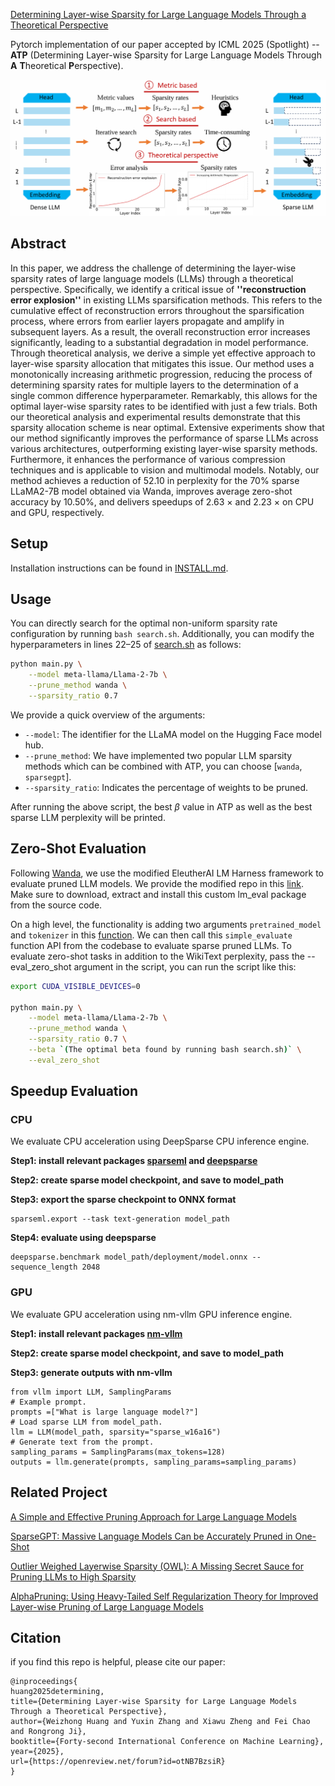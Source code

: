 [Determining Layer-wise Sparsity for Large Language Models Through a Theoretical Perspective](https://openreview.net/pdf?id=otNB7BzsiR)

Pytorch implementation of our paper accepted by ICML 2025 (Spotlight) -- **ATP** (Determining Layer-wise Sparsity for Large Language Models Through **A** **T**heoretical **P**erspective).
<p align="center">
  <img src="imgs/ATP.png" width="800">
</p>

## Abstract

In this paper, we address the challenge of determining the layer-wise sparsity rates of large language models (LLMs) through a theoretical perspective. Specifically, we identify a critical issue of **''reconstruction error explosion''** in existing LLMs sparsification methods. This refers to the cumulative effect of reconstruction errors throughout the sparsification process, where errors from earlier layers propagate and amplify in subsequent layers. As a result, the overall reconstruction error increases significantly, leading to a substantial degradation in model performance. Through theoretical analysis, we derive a simple yet effective approach to layer-wise sparsity allocation that mitigates this issue. Our method uses a monotonically increasing arithmetic progression, reducing the process of determining sparsity rates for multiple layers to the determination of a single common difference hyperparameter. Remarkably, this allows for the optimal layer-wise sparsity rates to be identified with just a few trials. Both our theoretical analysis and experimental results demonstrate that this sparsity allocation scheme is near optimal.
Extensive experiments show that our method significantly improves the performance of sparse LLMs across various architectures, outperforming existing layer-wise sparsity methods. Furthermore, it enhances the performance of various compression techniques and is applicable to vision and multimodal models. Notably, our method achieves a reduction of 52.10 in perplexity for the 70% sparse LLaMA2-7B model obtained via Wanda, improves average zero-shot accuracy by 10.50%, and delivers speedups of 2.63 $\times$ and 2.23 $\times$ on CPU and GPU, respectively.

## Setup

Installation instructions can be found in [INSTALL.md](INSTALL.md).

## Usage
You can directly search for the optimal non-uniform sparsity rate configuration by running `bash search.sh`. Additionally, you can modify the hyperparameters in lines 22–25 of [search.sh](search.sh) as follows:
```sh
python main.py \
    --model meta-llama/Llama-2-7b \
    --prune_method wanda \
    --sparsity_ratio 0.7
```
We provide a quick overview of the arguments:  
- `--model`: The identifier for the LLaMA model on the Hugging Face model hub.
- `--prune_method`: We have implemented two popular LLM sparsity methods which can be combined with ATP, you can choose [`wanda`, `sparsegpt`].
- `--sparsity_ratio`: Indicates the percentage of weights to be pruned.

After running the above script, the best $\beta$ value in ATP as well as the best sparse LLM perplexity will be printed.
## Zero-Shot Evaluation
Following [Wanda](https://github.com/locuslab/wanda), we use the modified EleutherAI LM Harness framework to evaluate pruned LLM models. We provide the modified repo in this [link](https://drive.google.com/drive/folders/1-izPsaOAiatn6YJYGQD_PlzfPIdBoLBI?usp=drive_link). Make sure to download, extract and install this custom lm_eval package from the source code.

On a high level, the functionality is adding two arguments `pretrained_model` and `tokenizer` in this [function](https://github.com/EleutherAI/lm-evaluation-harness/blob/master/lm_eval/evaluator.py#L17). We can then call this `simple_evaluate` function API from the codebase to evaluate sparse pruned LLMs. To evaluate zero-shot tasks in addition to the WikiText perplexity, pass the --eval_zero_shot argument in the script, you can run the script like this:
```sh
export CUDA_VISIBLE_DEVICES=0

python main.py \
    --model meta-llama/Llama-2-7b \
    --prune_method wanda \
    --sparsity_ratio 0.7 \
    --beta `(The optimal beta found by running bash search.sh)` \
    --eval_zero_shot
```

## Speedup Evaluation
### CPU
We evaluate CPU acceleration using DeepSparse CPU inference engine.

**Step1: install relevant packages [sparseml](https://github.com/neuralmagic/sparseml) and [deepsparse](https://github.com/neuralmagic/deepsparse)**

**Step2: create sparse model checkpoint, and save to model_path**

**Step3: export the sparse checkpoint to ONNX format**
```
sparseml.export --task text-generation model_path
```

**Step4: evaluate using deepsparse**
```
deepsparse.benchmark model_path/deployment/model.onnx --sequence_length 2048
```
### GPU
We evaluate GPU acceleration using nm-vllm GPU inference engine.

**Step1: install relevant packages [nm-vllm](https://github.com/neuralmagic/nm-vllm)**

**Step2: create sparse model checkpoint, and save to model_path**

**Step3: generate outputs with nm-vllm**
```
from vllm import LLM, SamplingParams
# Example prompt.
prompts =["What is large language model?"]
# Load sparse LLM from model_path.
llm = LLM(model_path, sparsity="sparse_w16a16")
# Generate text from the prompt.
sampling_params = SamplingParams(max_tokens=128)
outputs = llm.generate(prompts, sampling_params=sampling_params)
```

## Related Project

[A Simple and Effective Pruning Approach for Large Language Models](https://github.com/locuslab/wanda)

[SparseGPT: Massive Language Models Can be Accurately Pruned in One-Shot](https://github.com/ist-daslab/sparsegpt)

[Outlier Weighed Layerwise Sparsity (OWL): A Missing Secret Sauce for Pruning LLMs to High Sparsity](https://github.com/luuyin/OWL)

[AlphaPruning: Using Heavy-Tailed Self Regularization Theory for Improved Layer-wise Pruning of Large Language Models](https://github.com/haiquanlu/AlphaPruning)

## Citation

if you find this repo is helpful, please cite our paper:
```
@inproceedings{
huang2025determining,
title={Determining Layer-wise Sparsity for Large Language Models Through a Theoretical Perspective},
author={Weizhong Huang and Yuxin Zhang and Xiawu Zheng and Fei Chao and Rongrong Ji},
booktitle={Forty-second International Conference on Machine Learning},
year={2025},
url={https://openreview.net/forum?id=otNB7BzsiR}
}
```
